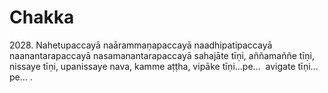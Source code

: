 

# Chakka






2028\. Nahetupaccayā naārammaṇapaccayā naadhipatipaccayā naanantarapaccayā nasamanantarapaccayā sahajāte tīṇi, aññamaññe tīṇi, nissaye tīṇi, upanissaye nava, kamme aṭṭha, vipāke tīṇi…pe…  avigate tīṇi…pe… .



